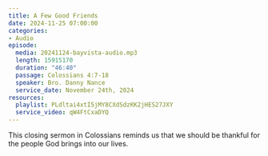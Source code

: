 ```yaml
---
title: A Few Good Friends
date: 2024-11-25 07:00:00
categories:
- Audio
episode:
  media: 20241124-bayvista-audio.mp3
  length: 15915170
  duration: "46:40"
  passage: Colossians 4:7-18
  speaker: Bro. Danny Nance
  service_date: November 24th, 2024
resources:
  playlist: PLdltai4xtI5jMY8CXdSdzKK2jHES27JXY
  service_video: qW4FtCxaDYQ
---
```

This closing sermon in Colossians reminds us that we should be thankful for the people God
brings into our lives.
